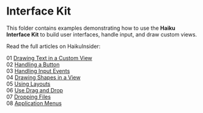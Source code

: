 # Interface Kit

This folder contains examples demonstrating how to use the **Haiku Interface Kit** to build user interfaces, handle input, and draw custom views.

Read the full articles on HaikuInsider:

01 [Drawing Text in a Custom View](https://www.haikuinsider.org/interface-kit-drawing-text-in-a-custom-view)  <br>
02 [Handling a Button](https://www.haikuinsider.org/interface-kit-handling-a-button)  <br>
03 [Handling Input Events](https://www.haikuinsider.org/interface-kit-handling-input-events)  <br>
04 [Drawing Shapes in a View](https://www.haikuinsider.org/interface-kit-drawing-shapes-in-a-view)  <br>
05 [Using Layouts](https://www.haikuinsider.org/interface-kit-using-layouts)  <br>
06 [Use Drag and Drop](https://www.haikuinsider.org/interface-kit-use-drag-and-drop)  <br>
07 [Dropping Files](https://www.haikuinsider.org/interface-kit-dropping-files)  
08 [Application Menus](https://www.haikuinsider.org/interface-kit-application-menus) <br>
